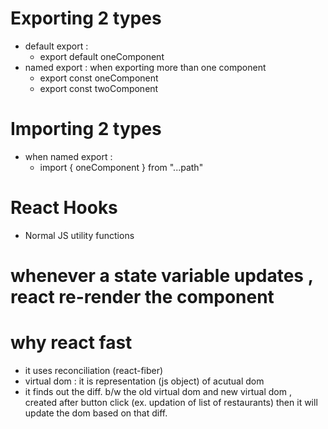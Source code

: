 # Exporting 2 types
- default export :
   - export default oneComponent
- named export : when exporting   more than one component
   - export const oneComponent
   - export const twoComponent

# Importing 2 types
- when named export :
   -   import { oneComponent } from "...path" 

# React Hooks
 - Normal JS utility functions

# whenever a state variable updates , react re-render the component

# why react fast 
 - it uses reconciliation (react-fiber)
 - virtual dom : it is representation (js  object) of acutual dom 
 - it finds out the diff. b/w the old virtual dom and new virtual dom , created after button click (ex. updation of list of restaurants) then it will update the dom based on that diff.